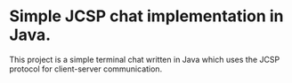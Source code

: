 # Simple JCSP chat implementation in Java.
This project is a simple terminal chat written in Java which uses the JCSP protocol
for client-server communication.
